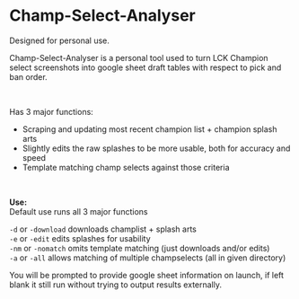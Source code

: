 # Champ-Select-Analyser

Designed for personal use.

Champ-Select-Analyser is a personal tool used to turn LCK Champion select screenshots into google sheet draft tables with respect to pick and ban order.

<br>

Has 3 major functions:
- Scraping and updating most recent champion list + champion splash arts
- Slightly edits the raw splashes to be more usable, both for accuracy and speed
- Template matching champ selects against those criteria

<br>

<b> Use: </b> 
<br>
Default use runs all 3 major functions

`-d` or `-download` downloads champlist + splash arts <br>
`-e` or `-edit` edits splashes for usability <br>
`-nm` or `-nomatch` omits template matching (just downloads and/or edits) <br>
`-a` or `-all` allows matching of multiple champselects (all in given directory) <br>

You will be prompted to provide google sheet information on launch, if left blank it still run without trying to output results externally.